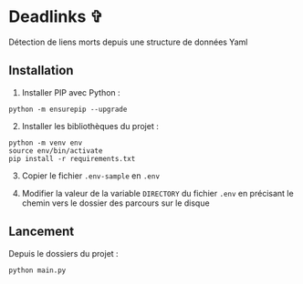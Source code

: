 # Deadlinks ✞

Détection de liens morts depuis une structure de données Yaml

## Installation

1. Installer PIP avec Python :

`python -m ensurepip --upgrade`

2. Installer les bibliothèques du projet :

```shell
python -m venv env
source env/bin/activate
pip install -r requirements.txt
```

3. Copier le fichier `.env-sample` en `.env`

4. Modifier la valeur de la variable `DIRECTORY` du fichier `.env` en précisant le chemin vers le dossier des parcours sur le disque

## Lancement

Depuis le dossiers du projet :

`python main.py`
